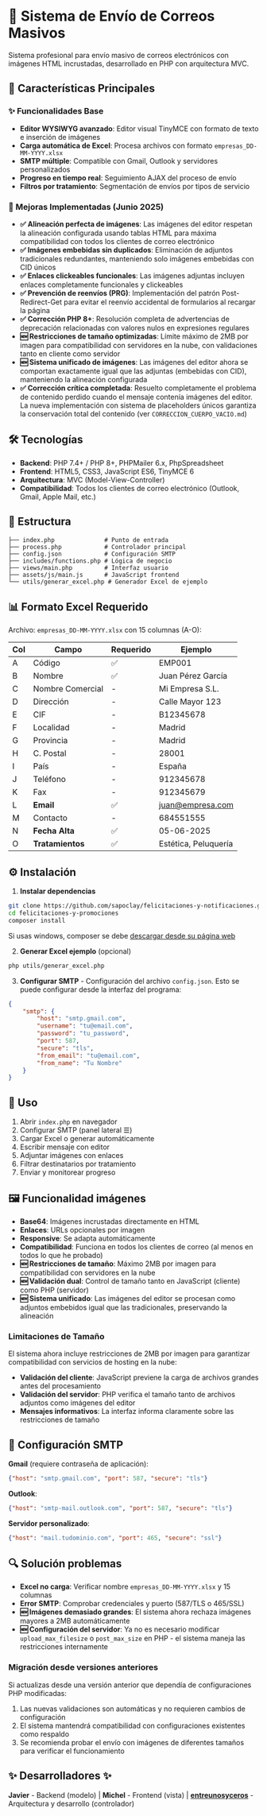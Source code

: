 # 📧 Sistema de Envío de Correos Masivos

Sistema profesional para envío masivo de correos electrónicos con imágenes HTML incrustadas, desarrollado en PHP con arquitectura MVC.

## 🎯 Características Principales

### ✨ Funcionalidades Base
- **Editor WYSIWYG avanzado**: Editor visual TinyMCE con formato de texto e inserción de imágenes
- **Carga automática de Excel**: Procesa archivos con formato `empresas_DD-MM-YYYY.xlsx`
- **SMTP múltiple**: Compatible con Gmail, Outlook y servidores personalizados
- **Progreso en tiempo real**: Seguimiento AJAX del proceso de envío
- **Filtros por tratamiento**: Segmentación de envíos por tipos de servicio

### 🚀 Mejoras Implementadas (Junio 2025)
- **✅ Alineación perfecta de imágenes**: Las imágenes del editor respetan la alineación configurada usando tablas HTML para máxima compatibilidad con todos los clientes de correo electrónico
- **✅ Imágenes embebidas sin duplicados**: Eliminación de adjuntos tradicionales redundantes, manteniendo solo imágenes embebidas con CID únicos
- **✅ Enlaces clickeables funcionales**: Las imágenes adjuntas incluyen enlaces completamente funcionales y clickeables
- **✅ Prevención de reenvíos (PRG)**: Implementación del patrón Post-Redirect-Get para evitar el reenvío accidental de formularios al recargar la página
- **✅ Corrección PHP 8+**: Resolución completa de advertencias de deprecación relacionadas con valores nulos en expresiones regulares
- **🆕 Restricciones de tamaño optimizadas**: Límite máximo de 2MB por imagen para compatibilidad con servidores en la nube, con validaciones tanto en cliente como servidor
- **🆕 Sistema unificado de imágenes**: Las imágenes del editor ahora se comportan exactamente igual que las adjuntas (embebidas con CID), manteniendo la alineación configurada
- **✅ Corrección crítica completada**: Resuelto completamente el problema de contenido perdido cuando el mensaje contenía imágenes del editor. La nueva implementación con sistema de placeholders únicos garantiza la conservación total del contenido (ver `CORRECCION_CUERPO_VACIO.md`)

## 🛠️ Tecnologías

- **Backend**: PHP 7.4+ / PHP 8+, PHPMailer 6.x, PhpSpreadsheet
- **Frontend**: HTML5, CSS3, JavaScript ES6, TinyMCE 6
- **Arquitectura**: MVC (Model-View-Controller)
- **Compatibilidad**: Todos los clientes de correo electrónico (Outlook, Gmail, Apple Mail, etc.)

## 📁 Estructura

```
├── index.php              # Punto de entrada
├── process.php            # Controlador principal
├── config.json            # Configuración SMTP
├── includes/functions.php # Lógica de negocio
├── views/main.php         # Interfaz usuario
├── assets/js/main.js      # JavaScript frontend
└── utils/generar_excel.php # Generador Excel de ejemplo
```

## 📊 Formato Excel Requerido

Archivo: `empresas_DD-MM-YYYY.xlsx` con 15 columnas (A-O):

| Col | Campo | Requerido | Ejemplo |
|-----|-------|-----------|---------|
| A   | Código | ✅ | EMP001 |
| B   | Nombre | ✅ | Juan Pérez García |
| C   | Nombre Comercial | - | Mi Empresa S.L. |
| D   | Dirección | - | Calle Mayor 123 |
| E   | CIF | - | B12345678 |
| F   | Localidad | - | Madrid |
| G   | Provincia | - | Madrid |
| H   | C. Postal | - | 28001 |
| I   | País | - | España |
| J   | Teléfono | - | 912345678 |
| K   | Fax | - | 912345679 |
| L   | **Email** | ✅ | juan@empresa.com |
| M   | Contacto | - | 684551555 |
| N   | **Fecha Alta** | ✅ | 05-06-2025 |
| O   | **Tratamientos** | ✅ | Estética, Peluquería |

## ⚙️ Instalación

1. **Instalar dependencias**
```bash
git clone https://github.com/sapoclay/felicitaciones-y-notificaciones.git
cd felicitaciones-y-promociones
composer install
```
Si usas windows, composer se debe [descargar desde su página web](https://getcomposer.org/)

2. **Generar Excel ejemplo** (opcional)
```bash
php utils/generar_excel.php
```

3. **Configurar SMTP** - Configuración del archivo `config.json`. Esto se puede configurar desde la interfaz del programa:
```json
{
    "smtp": {
        "host": "smtp.gmail.com",
        "username": "tu@email.com", 
        "password": "tu_password",
        "port": 587,
        "secure": "tls",
        "from_email": "tu@email.com",
        "from_name": "Tu Nombre"
    }
}
```

## 🚀 Uso

1. Abrir `index.php` en navegador
2. Configurar SMTP (panel lateral ☰)
3. Cargar Excel o generar automáticamente
4. Escribir mensaje con editor
5. Adjuntar imágenes con enlaces
6. Filtrar destinatarios por tratamiento
7. Enviar y monitorear progreso

## 🖼️ Funcionalidad imágenes

- **Base64**: Imágenes incrustadas directamente en HTML
- **Enlaces**: URLs opcionales por imagen 
- **Responsive**: Se adapta automáticamente
- **Compatibilidad**: Funciona en todos los clientes de correo (al menos en todos lo que he probado)
- **🆕 Restricciones de tamaño**: Máximo 2MB por imagen para compatibilidad con servidores en la nube
- **🆕 Validación dual**: Control de tamaño tanto en JavaScript (cliente) como PHP (servidor)
- **🆕 Sistema unificado**: Las imágenes del editor se procesan como adjuntos embebidos igual que las tradicionales, preservando la alineación

### Limitaciones de Tamaño
El sistema ahora incluye restricciones de 2MB por imagen para garantizar compatibilidad con servicios de hosting en la nube:
- **Validación del cliente**: JavaScript previene la carga de archivos grandes antes del procesamiento
- **Validación del servidor**: PHP verifica el tamaño tanto de archivos adjuntos como imágenes del editor
- **Mensajes informativos**: La interfaz informa claramente sobre las restricciones de tamaño

## 🔧 Configuración SMTP

**Gmail** (requiere contraseña de aplicación):
```json
{"host": "smtp.gmail.com", "port": 587, "secure": "tls"}
```

**Outlook**:
```json
{"host": "smtp-mail.outlook.com", "port": 587, "secure": "tls"}
```

**Servidor personalizado**:
```json
{"host": "mail.tudominio.com", "port": 465, "secure": "ssl"}
```

## 🔍 Solución problemas

- **Excel no carga**: Verificar nombre `empresas_DD-MM-YYYY.xlsx` y 15 columnas
- **Error SMTP**: Comprobar credenciales y puerto (587/TLS o 465/SSL)
- **🆕 Imágenes demasiado grandes**: El sistema ahora rechaza imágenes mayores a 2MB automáticamente
- **🆕 Configuración del servidor**: Ya no es necesario modificar `upload_max_filesize` o `post_max_size` en PHP - el sistema maneja las restricciones internamente

### Migración desde versiones anteriores
Si actualizas desde una versión anterior que dependía de configuraciones PHP modificadas:
1. Las nuevas validaciones son automáticas y no requieren cambios de configuración
2. El sistema mantendrá compatibilidad con configuraciones existentes como respaldo
3. Se recomienda probar el envío con imágenes de diferentes tamaños para verificar el funcionamiento

## ✨ Desarrolladores ✨ 

**Javier** - Backend (modelo) | **Michel** - Frontend (vista) | **[entreunosyceros](https://entreunosyceros.net)** - Arquitectura y desarrollo (controlador)